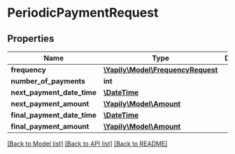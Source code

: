 # PeriodicPaymentRequest

## Properties
Name | Type | Description | Notes
------------ | ------------- | ------------- | -------------
**frequency** | [**\Yapily\Model\FrequencyRequest**](FrequencyRequest.md) |  | 
**number_of_payments** | **int** |  | [optional] 
**next_payment_date_time** | [**\DateTime**](\DateTime.md) |  | [optional] 
**next_payment_amount** | [**\Yapily\Model\Amount**](Amount.md) |  | [optional] 
**final_payment_date_time** | [**\DateTime**](\DateTime.md) |  | [optional] 
**final_payment_amount** | [**\Yapily\Model\Amount**](Amount.md) |  | [optional] 

[[Back to Model list]](../README.md#documentation-for-models) [[Back to API list]](../README.md#documentation-for-api-endpoints) [[Back to README]](../README.md)


